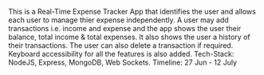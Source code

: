 This is a Real-Time Expense Tracker App that identifies the user and allows each user to manage thier expense independently. A user may add transactions i.e. income and expense and the app shows the user their balance, total income & total expenses. It also shows the user a history of their transactions. The user can also delete a transaction if required. Keyboard accessibility for all the features is also added. 
Tech-Stack: NodeJS, Express, MongoDB, Web Sockets. 
Timeline: 27 Jun - 12 July
